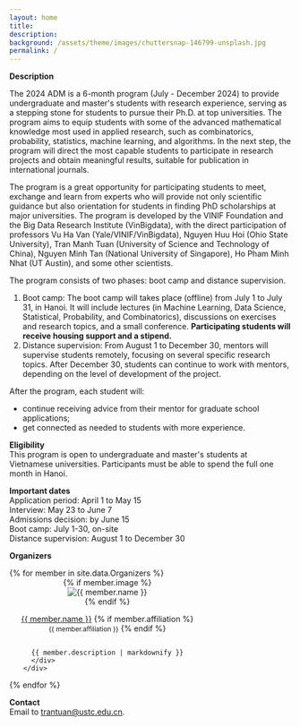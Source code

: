 ```yaml
---
layout: home
title: 
description: 
background: /assets/theme/images/chuttersnap-146799-unsplash.jpg
permalink: /
---
```


<b>Description</b> <br>
<p>
The 2024 ADM is a 6-month program (July - December 2024) to provide undergraduate and master's students with research experience, serving as a stepping stone for students to pursue their Ph.D. at top universities. The program aims to equip students with some of the advanced mathematical knowledge most used in applied research, such as combinatorics, probability, statistics, machine learning, and algorithms. In the next step, the program will direct the most capable students to participate in research projects and obtain meaningful results, suitable for publication in international journals.
</p>

<p>
The program is a great opportunity for participating students to meet, exchange and learn from experts who will provide not only scientific guidance but also orientation for students in finding PhD scholarships at major universities. The program is developed by the VINIF Foundation and the Big Data Research Institute (VinBigdata), with the direct participation of professors Vu Ha Van (Yale/VINIF/VinBigdata), Nguyen Huu Hoi (Ohio State University), Tran Manh Tuan (University of Science and Technology of China), Nguyen Minh Tan (National University of Singapore), Ho Pham Minh Nhat (UT Austin), and some other scientists.  
</p>

<p>
The program consists of two phases: boot camp and distance supervision.  
<ol>
  <li>
Boot camp: The boot camp will takes place (offline) from July 1 to July 31, in Hanoi. It will include lectures (in Machine Learning, Data Science, Statistical, Probability, and Combinatorics), discussions on exercises and research topics, and a small conference. <b>Participating students will receive housing support and a stipend.</b></li>
  <li>
Distance supervision: From August 1 to December 30, mentors will supervise students remotely, focusing on several specific research topics. After December 30, students can continue to work with mentors, depending on the level of development of the project.</li>
</ol>
After the program, each student will:
<ul>
  <li>
    continue receiving advice from their mentor for graduate school applications;</li>
  <li>
    get connected as needed to students with more experience.</li>
</ul>
</p>

<b>Eligibility</b> <br>
This program is open to undergraduate and master's students at Vietnamese universities. Participants must be able to spend the full one month in Hanoi.

<b>Important dates</b> <br>
Application period: April 1 to May 15 <br>
Interview: May 23 to June 7 <br>
Admissions decision: by June 15 <br>
Boot camp: July 1-30, on-site <br>
Distance supervision: August 1 to December 30

<b>Organizers</b> <br>
<div class="row cards mt-4">
{% for member in site.data.Organizers %}
  <div class="d-flex team-member col-md-6" style="justify-content: center;">
    <div class="flex-shrink-0 me-3" style="width: 350px;">
      <div style="position: relative;display: flex;justify-content: center;flex-wrap: wrap;flex-direction: column;align-items: center;">
        {% if member.image %}
        <img src="{{ member.image | relative_url }}" alt="{{ member.name }}">
      {% endif %}
        <p id="{{ member.name | strip | url_encode }}" style="text-align: center;">
        <a href="{{ member.homepage }}">{{ member.name }}</a>
        {% if member.affiliation %}
          <br><small class="text-muted">{{ member.affiliation }}</small>
        {% endif %}
      </p>

      {{ member.description | markdownify }}  
      </div>
    </div>
    
  </div>
{% endfor %}
</div>

<b>Contact</b> <br>
Email to <a href="mailto:trantuan@ustc.edu.cn">trantuan@ustc.edu.cn</a>.
